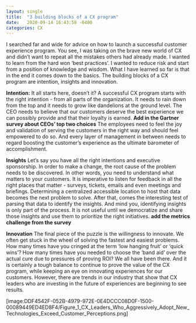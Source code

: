 ```yaml
---
layout: single
title:  "3 building blocks of a CX program"
date:   2020-09-14 16:43:58 -0400
categories: CX 
---
```

I searched far and wide for advice on how to launch a successful customer experience program. You see, I was taking on the brave new world of CX and didn’t want to repeat all the mistakes others had already made. I wanted to learn from the hard won ‘best practices’. I wanted to reduce risk and start from a position of knowledge and wisdom.  What I have learned so far is that in the end it comes down to the basics. The building blocks of a CX program are intention, insights and innovation.

**Intention:** 
It all starts here, doesn’t it? A successful CX program starts with the right intention - from all parts of the organization. It needs to rain down from the top and it needs to grow like dandelions at the ground level. The CEO needs to believe that our customers deserve the best experience we can possibly provide and that their loyalty is earned. **Add in the Gartner survey about CEOs’ top two choices** The employees need to feel the joy and validation of serving the customers in the right way and should feel empowered to do so. And every layer of management in between needs to regard boosting the customer’s experience as the ultimate barometer of accomplishment.

**Insights**
Let’s say you have all the right intentions and executive sponsorship. In order to make a change, the root cause of the problem needs to be discovered. In other words, you need to understand what matters to your customers. It is imperative to listen for feedback in all the right places that matter - surveys, tickets, emails and even meetings and briefings. Determining a centralized accessible location to host that data becomes the next problem to solve. After that, comes the interesting test of parsing that data to identify the insights.  And mind you, identifying insights is only part of the process. It is not useful until we democratize and share those insights and use them to prioritize the right initiatives. 
**add the metrics challenge from the survey**

**Innovation**
The final piece of the puzzle is the willingness to innovate. We often get stuck in the wheel of solving the fastest and easiest problems. How many times have you cringed at the term ‘low hanging fruit’ or ‘quick wins’? How many times have you needed to choose the ‘band aid’ over the actual cure due to pressures of proving ROI? We all have been there. And it is certainly a tough balance to continue to prove the value of the CX program, while keeping an eye on innovating experiences for our customers. However, there are trends in our industry that show that CX leaders who are investing in the future of experiences are beginning to see results.

[image:DDF4542F-052B-4979-972E-0E4DCCC08D0F-1500-00089449ED4ED8F4/Figure_1_CX_Leaders_Who_Aggressively_Adopt_New_Technologies_Exceed_Customer_Perceptions.png]


